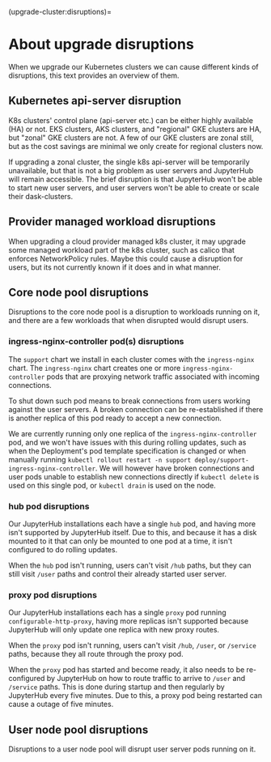 (upgrade-cluster:disruptions)=

# About upgrade disruptions

When we upgrade our Kubernetes clusters we can cause different kinds of
disruptions, this text provides an overview of them.

## Kubernetes api-server disruption

K8s clusters' control plane (api-server etc.) can be either highly available
(HA) or not. EKS clusters, AKS clusters, and "regional" GKE clusters are HA, but
"zonal" GKE clusters are not. A few of our GKE clusters are zonal still, but as
the cost savings are minimal we only create for regional clusters now.

If upgrading a zonal cluster, the single k8s api-server will be temporarily
unavailable, but that is not a big problem as user servers and JupyterHub will
remain accessible. The brief disruption is that JupyterHub won't be able to
start new user servers, and user servers won't be able to create or scale their
dask-clusters.

## Provider managed workload disruptions

When upgrading a cloud provider managed k8s cluster, it may upgrade some managed
workload part of the k8s cluster, such as calico that enforces NetworkPolicy
rules. Maybe this could cause a disruption for users, but its not currently known
if it does and in what manner.

## Core node pool disruptions

Disruptions to the core node pool is a disruption to workloads running on it,
and there are a few workloads that when disrupted would disrupt users.

### ingress-nginx-controller pod(s) disruptions

The `support` chart we install in each cluster comes with the `ingress-nginx`
chart. The `ingress-nginx` chart creates one or more `ingress-nginx-controller`
pods that are proxying network traffic associated with incoming connections.

To shut down such pod means to break connections from users working against the
user servers. A broken connection can be re-established if there is another
replica of this pod ready to accept a new connection.

We are currently running only one replica of the `ingress-nginx-controller` pod,
and we won't have issues with this during rolling updates, such as when the
Deployment's pod template specification is changed or when manually running
`kubectl rollout restart -n support deploy/support-ingress-nginx-controller`. We
will however have broken connections and user pods unable to establish new connections
directly if `kubectl delete` is used on this single pod, or `kubectl drain` is
used on the node.

### hub pod disruptions

Our JupyterHub installations each have a single `hub` pod, and having more isn't
supported by JupyterHub itself. Due to this, and because it has a disk mounted
to it that can only be mounted to one pod at a time, it isn't configured
to do rolling updates.

When the `hub` pod isn't running, users can't visit `/hub` paths, but they can
still visit `/user` paths and control their already started user server.

### proxy pod disruptions

Our JupyterHub installations each has a single `proxy` pod running
`configurable-http-proxy`, having more replicas isn't supported because
JupyterHub will only update one replica with new proxy routes.

When the `proxy` pod isn't running, users can't visit `/hub`, `/user`, or
`/service` paths, because they all route through the proxy pod.

When the `proxy` pod has started and become ready, it also needs to be
re-configured by JupyterHub on how to route traffic to arrive to `/user` and
`/service` paths. This is done during startup and then regularly by JupyterHub
every five minutes. Due to this, a proxy pod being restarted can cause a outage
of five minutes.

## User node pool disruptions

Disruptions to a user node pool will disrupt user server pods running on it.
